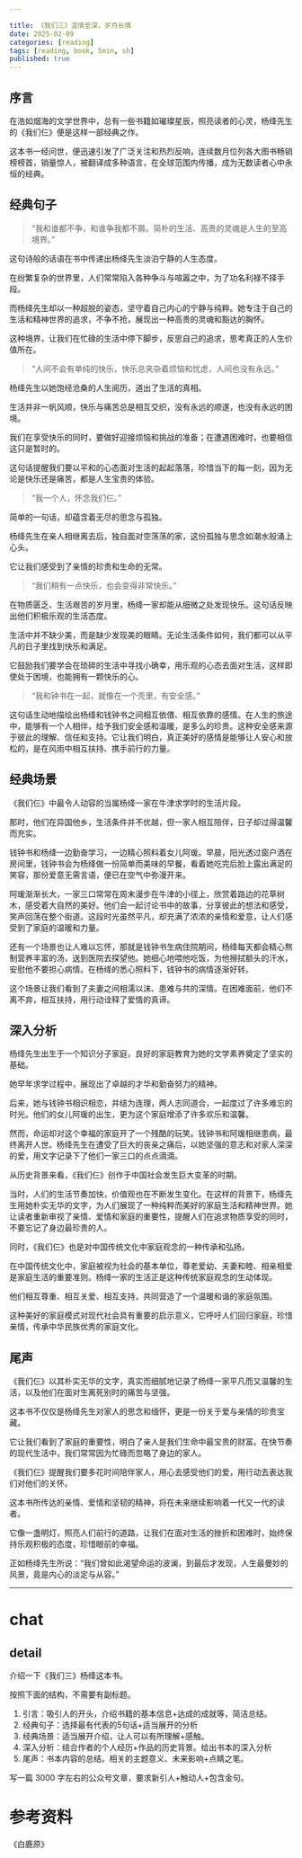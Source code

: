 ```yaml
---

title: 《我们三》温情至深，岁月长情
date: 2025-02-09 
categories: [reading]
tags: [reading, book, 5min, sh]
published: true
---
```


## 序言

在浩如烟海的文学世界中，总有一些书籍如璀璨星辰，照亮读者的心灵，杨绛先生的《我们仨》便是这样一部经典之作。

这本书一经问世，便迅速引发了广泛关注和热烈反响，连续数月位列各大图书畅销榜榜首，销量惊人，被翻译成多种语言，在全球范围内传播，成为无数读者心中永恒的经典。

## 经典句子

> “我和谁都不争，和谁争我都不屑。简朴的生活、高贵的灵魂是人生的至高境界。”

这句诗般的话语在书中传递出杨绛先生淡泊宁静的人生态度。

在纷繁复杂的世界里，人们常常陷入各种争斗与喧嚣之中，为了功名利禄不择手段。

而杨绛先生却以一种超脱的姿态，坚守着自己内心的宁静与纯粹。她专注于自己的生活和精神世界的追求，不争不抢，展现出一种高贵的灵魂和豁达的胸怀。

这种境界，让我们在忙碌的生活中停下脚步，反思自己的追求，思考真正的人生价值所在。

> “人间不会有单纯的快乐，快乐总夹杂着烦恼和忧虑，人间也没有永远。”

杨绛先生以她饱经沧桑的人生阅历，道出了生活的真相。

生活并非一帆风顺，快乐与痛苦总是相互交织，没有永远的顺遂，也没有永远的困境。

我们在享受快乐的同时，要做好迎接烦恼和挑战的准备；在遭遇困难时，也要相信这只是暂时的。

这句话提醒我们要以平和的心态面对生活的起起落落，珍惜当下的每一刻，因为无论是快乐还是痛苦，都是人生宝贵的体验。

> “我一个人，怀念我们仨。”

简单的一句话，却蕴含着无尽的思念与孤独。

杨绛先生在亲人相继离去后，独自面对空荡荡的家，这份孤独与思念如潮水般涌上心头。

它让我们感受到了亲情的珍贵和生命的无常。

> “我们稍有一点快乐，也会变得非常快乐。”

在物质匮乏、生活艰苦的岁月里，杨绛一家却能从细微之处发现快乐。这句话反映出他们积极乐观的生活态度。

生活中并不缺少美，而是缺少发现美的眼睛。无论生活条件如何，我们都可以从平凡的日子里找到快乐和满足。

它鼓励我们要学会在琐碎的生活中寻找小确幸，用乐观的心态去面对生活，这样即使处于困境，也能拥有一颗快乐的心。

> “我和钟书在一起，就像在一个壳里，有安全感。”

这句话生动地描绘出杨绛和钱钟书之间相互依偎、相互依靠的感情。在人生的旅途中，能够有一个人相伴，给予我们安全感和温暖，是多么的珍贵。这种安全感来源于彼此的理解、信任和支持。它让我们明白，真正美好的感情是能够让人安心和放松的，是在风雨中相互扶持、携手前行的力量。

## 经典场景

《我们仨》中最令人动容的当属杨绛一家在牛津求学时的生活片段。

那时，他们在异国他乡，生活条件并不优越，但一家人相互陪伴，日子却过得温馨而充实。

钱钟书和杨绛一边勤奋学习，一边精心照料着女儿阿瑗。早晨，阳光透过窗户洒在房间里，钱钟书会为杨绛做一份简单而美味的早餐，看着她吃完后脸上露出满足的笑容，那份爱意无需言语，便已在空气中弥漫开来。

阿瑗渐渐长大，一家三口常常在周末漫步在牛津的小径上，欣赏着路边的花草树木，感受着大自然的美好。他们会一起讨论书中的故事，分享彼此的想法和感受，笑声回荡在整个街道。这段时光虽然平凡，却充满了浓浓的亲情和爱意，让人们感受到了家庭的温暖和力量。

还有一个场景也让人难以忘怀，那就是钱钟书生病住院期间，杨绛每天都会精心熬制营养丰富的汤，送到医院去探望他。她细心地喂他吃饭，为他擦拭额头的汗水，安慰他不要担心病情。在杨绛的悉心照料下，钱钟书的病情逐渐好转。

这个场景让我们看到了夫妻之间相濡以沫、患难与共的深情。在困难面前，他们不离不弃，相互扶持，用行动诠释了爱情的真谛。

## 深入分析

杨绛先生出生于一个知识分子家庭，良好的家庭教育为她的文学素养奠定了坚实的基础。

她早年求学过程中，展现出了卓越的才华和勤奋努力的精神。

后来，她与钱钟书相识相恋，并结为连理，两人志同道合，一起度过了许多难忘的时光。他们的女儿阿瑗的出生，更为这个家庭增添了许多欢乐和温馨。

然而，命运却对这个幸福的家庭开了一个残酷的玩笑。钱钟书和阿瑗相继患病，最终离开人世。杨绛先生在遭受了巨大的丧亲之痛后，以她坚强的意志和对家人深深的爱，用文字记录下了他们一家三口的点点滴滴。

从历史背景来看，《我们仨》创作于中国社会发生巨大变革的时期。

当时，人们的生活节奏加快，价值观也在不断发生变化。在这样的背景下，杨绛先生用她朴实无华的文字，为人们展现了一种纯粹而美好的家庭生活和精神世界。她让读者重新审视了亲情、爱情和家庭的重要性，提醒人们在追求物质享受的同时，不要忘记了身边最珍贵的人。

同时，《我们仨》也是对中国传统文化中家庭观念的一种传承和弘扬。

在中国传统文化中，家庭被视为社会的基本单位，尊老爱幼、夫妻和睦、相亲相爱是家庭生活的重要准则。杨绛一家的生活正是这种传统家庭观念的生动体现。

他们相互尊重、相互关爱、相互支持，共同营造了一个温暖和谐的家庭氛围。

这种美好的家庭模式对现代社会具有重要的启示意义，它呼吁人们回归家庭，珍惜亲情，传承中华民族优秀的家庭文化。

## 尾声

《我们仨》以其朴实无华的文字，真实而细腻地记录了杨绛一家平凡而又温馨的生活，以及他们在面对生离死别时的痛苦与坚强。

这本书不仅仅是杨绛先生对家人的思念和缅怀，更是一份关于爱与亲情的珍贵宝藏。

它让我们看到了家庭的重要性，明白了亲人是我们生命中最宝贵的财富。在快节奏的现代生活中，我们常常因为忙碌而忽略了身边的家人。

《我们仨》提醒我们要多花时间陪伴家人，用心去感受他们的爱，用行动去表达我们对他们的关怀。

这本书所传达的亲情、爱情和坚韧的精神，将在未来继续影响着一代又一代的读者。

它像一盏明灯，照亮人们前行的道路，让我们在面对生活的挫折和困难时，始终保持乐观积极的态度，珍惜眼前的幸福。

正如杨绛先生所说：“我们曾如此渴望命运的波澜，到最后才发现，人生最曼妙的风景，竟是内心的淡定与从容。”

-------------------------------------------------------------------------------------------------------------------------------------

# chat

## detail

介绍一下《我们三》杨绛这本书。

按照下面的结构，不需要有副标题。

1. 引言：吸引人的开头，介绍书籍的基本信息+达成的成就等，简洁总结。
2. 经典句子：选择最有代表的5句话+适当展开的分析
3. 经典场景：适当展开介绍，让人可以有所理解+感触。
4. 深入分析：结合作者的个人经历+作品的历史背景。给出书本的深入分析
5. 尾声：书本内容的总结。相关的主题意义、未来影响+点睛之笔。

写一篇 3000 字左右的公众号文章，要求新引人+触动人+包含金句。


# 参考资料

 《白鹿原》

